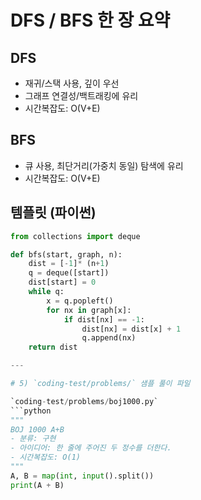 # DFS / BFS 한 장 요약

## DFS
- 재귀/스택 사용, 깊이 우선
- 그래프 연결성/백트래킹에 유리
- 시간복잡도: O(V+E)

## BFS
- 큐 사용, 최단거리(가중치 동일) 탐색에 유리
- 시간복잡도: O(V+E)

## 템플릿 (파이썬)
```python
from collections import deque

def bfs(start, graph, n):
    dist = [-1]* (n+1)
    q = deque([start])
    dist[start] = 0
    while q:
        x = q.popleft()
        for nx in graph[x]:
            if dist[nx] == -1:
                dist[nx] = dist[x] + 1
                q.append(nx)
    return dist

---

# 5) `coding-test/problems/` 샘플 풀이 파일

`coding-test/problems/boj1000.py`
```python
"""
BOJ 1000 A+B
- 분류: 구현
- 아이디어: 한 줄에 주어진 두 정수를 더한다.
- 시간복잡도: O(1)
"""
A, B = map(int, input().split())
print(A + B)

